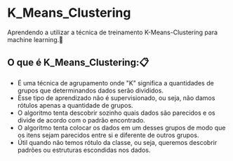 # K_Means_Clustering
Aprendendo a utilizar a técnica de treinamento K-Means-Clustering para machine learning.🔭

## O que é K_Means_Clustering:📋
* É uma técnica de agrupamento onde "K" significa a quantidades de grupos que determinandos dados serão divididos. <br/>
* Esse tipo de aprendizado não é supervisionado, ou seja, não damos rótulos apenas a quantidade de grupos. <br/>
* O algoritmo tenta descobrir sozinho quais dados são parecidos e os divide de acordo com o padrão encontrado. <br/>
* O algoritmo tenta colocar os dados em um desses grupos de modo que os itens sejam parecidos entre si e diferente de outros grupos. <br/>
* Útil quando não temos rótulo da classe, ou seja, queremos descobrir padrões ou estruturas escondidas nos dados.

